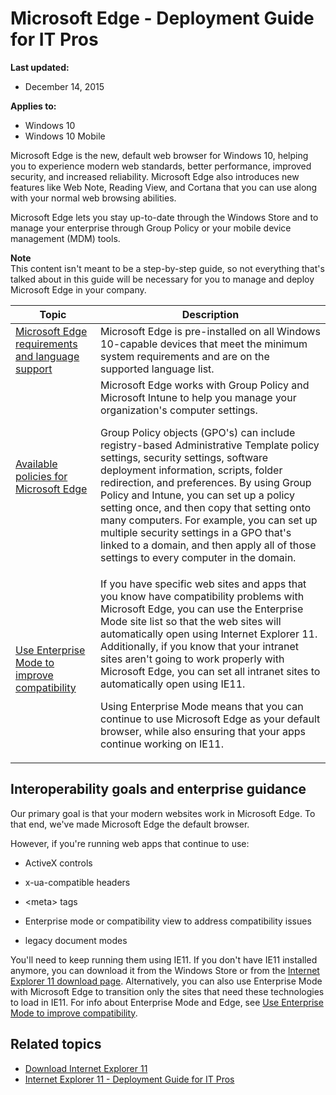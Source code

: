 # Microsoft Edge - Deployment Guide for IT Pros

**Last updated:**

* December 14, 2015

**Applies to:**

* Windows 10
* Windows 10 Mobile


Microsoft Edge is the new, default web browser for Windows 10, helping you to experience modern web standards, better performance, improved security, and increased reliability. Microsoft Edge also introduces new features like Web Note, Reading View, and Cortana that you can use along with your normal web browsing abilities.

Microsoft Edge lets you stay up-to-date through the Windows Store and to manage your enterprise through Group Policy or your mobile device management (MDM) tools.

**Note**  
This content isn't meant to be a step-by-step guide, so not everything that's talked about in this guide will be necessary for you to manage and deploy Microsoft Edge in your company.

| Topic| Description|
| ------------- | ----------- |
| [Microsoft Edge requirements and language support](hardware_and_software_requirements.md)| Microsoft Edge is pre-installed on all Windows 10-capable devices that meet the minimum system requirements and are on the supported language list.|
| [Available policies for Microsoft Edge](available_policies.md)| Microsoft Edge works with Group Policy and Microsoft Intune to help you manage your organization's computer settings. <p>Group Policy objects (GPO's) can include registry-based Administrative Template policy settings, security settings, software deployment information, scripts, folder redirection, and preferences. By using Group Policy and Intune, you can set up a policy setting once, and then copy that setting onto many computers. For example, you can set up multiple security settings in a GPO that's linked to a domain, and then apply all of those settings to every computer in the domain.|
| [Use Enterprise Mode to improve compatibility](EmIE_to_improve_compatibility.md)| If you have specific web sites and apps that you know have compatibility problems with Microsoft Edge, you can use the Enterprise Mode site list so that the web sites will automatically open using Internet Explorer 11. Additionally, if you know that your intranet sites aren't going to work properly with Microsoft Edge, you can set all intranet sites to automatically open using IE11. <p>Using Enterprise Mode means that you can continue to use Microsoft Edge as your default browser, while also ensuring that your apps continue working on IE11.|

## Interoperability goals and enterprise guidance

Our primary goal is that your modern websites work in Microsoft Edge. To that end, we've made Microsoft Edge the default browser.

However, if you're running web apps that continue to use:

* ActiveX controls

* x-ua-compatible headers

* &lt;meta&gt; tags

* Enterprise mode or compatibility view to address compatibility issues

* legacy document modes

You'll need to keep running them using IE11. If you don't have IE11 installed anymore, you can download it from the Windows Store or from the [Internet Explorer 11 download page](http://go.microsoft.com/fwlink/p/?linkid=290956). Alternatively, you can also use Enterprise Mode with Microsoft Edge to transition only the sites that need these technologies to load in IE11. For info about Enterprise Mode and Edge, see [Use Enterprise Mode to improve compatibility](EmIE_to_improve_compatibility.md).

## Related topics

* [Download Internet Explorer 11](http://go.microsoft.com/fwlink/p/?linkid=290956)
* [Internet Explorer 11 - Deployment Guide for IT Pros](http://go.microsoft.com/fwlink/?LinkId=618480)



